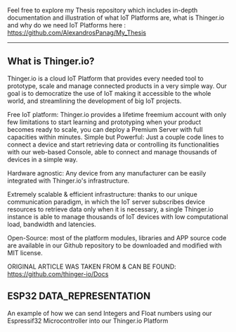 
Feel free to explore my Thesis repository which includes in-depth documentation and illustration of what IoT Platforms are, what is Thinger.io and why do we need IoT Platforms here : https://github.com/AlexandrosPanag/My_Thesis

--------------------------------------
What is Thinger.io?
--------------------------------------
Thinger.io is a cloud IoT Platform that provides every needed tool to prototype, scale and manage connected products in a very simple way. Our goal is to democratize the use of IoT making it accessible to the whole world, and streamlining the development of big IoT projects.

Free IoT platform: Thinger.io provides a lifetime freemium account with only few limitations to start learning and prototyping when your product becomes ready to scale, you can deploy a Premium Server with full capacities within minutes.
Simple but Powerful: Just a couple code lines to connect a device and start retrieving data or controlling its functionalities with our web-based Console, able to connect and manage thousands of devices in a simple way.

Hardware agnostic: Any device from any manufacturer can be easily integrated with Thinger.io's infrastructure.


Extremely scalable & efficient infrastructure: thanks to our unique communication paradigm, in which the IoT server subscribes device resources to retrieve data only when it is necessary, a single Thinger.io instance is able to manage thousands of IoT devices with low computational load, bandwidth and latencies.


Open-Source: most of the platform modules, libraries and APP source code are available in our Github repository to be downloaded and modified with MIT license.

ORIGINAL ARTICLE WAS TAKEN FROM & CAN BE FOUND: https://github.com/thinger-io/Docs


ESP32 DATA_REPRESENTATION
--------------------------------

An example of how we can send Integers and Float numbers using our Espressif32 Microcontroller into our Thinger.io Platform

